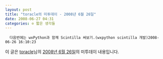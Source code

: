 ```yaml
---
layout: post
title: "toracle의 미투데이 - 2008년 6월 26일"
date: 2008-06-27 04:31
categories: ⊙ 짧은 생각들
---
```



    
      다음번에는 wxPython과 함께 Scintilla 써보기.(wxpython scintilla 개발)2008-06-26 16:10:23

    
    

이 글은 [toracle](http://me2day.net/toracle)님의 [2008년 6월 26일](http://me2day.net/toracle/2008/06/26#07:10:23)의 미투데이 내용입니다.


   
       
